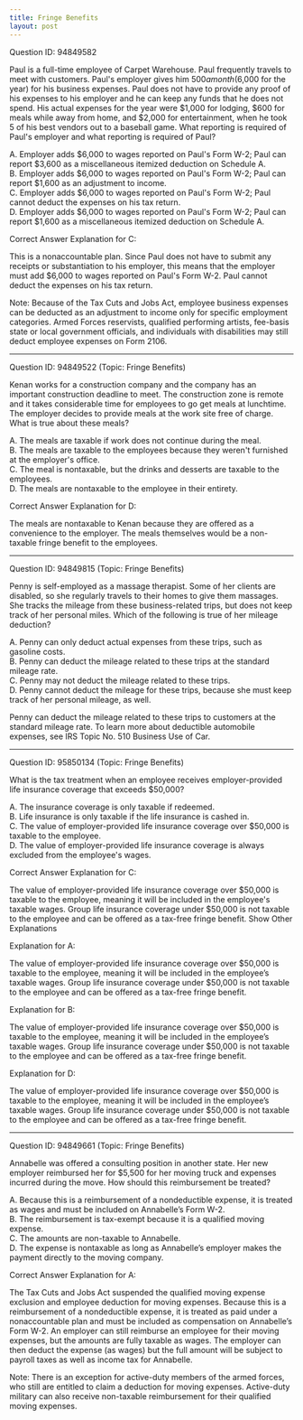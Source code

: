 ```yaml
---
title: Fringe Benefits
layout: post
---
```


Question ID: 94849582 

Paul is a full-time employee of Carpet Warehouse. Paul frequently travels to meet with customers. Paul's employer gives him $500 a month ($6,000 for the year) for his business expenses. Paul does not have to provide any proof of his expenses to his employer and he can keep any funds that he does not spend. His actual expenses for the year were $1,000 for lodging, $600 for meals while away from home, and $2,000 for entertainment, when he took 5 of his best vendors out to a baseball game. What reporting is required of Paul's employer and what reporting is required of Paul?

A. Employer adds $6,000 to wages reported on Paul's Form W-2; Paul can report $3,600 as a miscellaneous itemized deduction on Schedule A.  
B. Employer adds $6,000 to wages reported on Paul's Form W-2; Paul can report $1,600 as an adjustment to income.   
C. Employer adds $6,000 to wages reported on Paul's Form W-2; Paul cannot deduct the expenses on his tax return.  
D. Employer adds $6,000 to wages reported on Paul's Form W-2; Paul can report $1,600 as a miscellaneous itemized deduction on Schedule A.  

Correct Answer Explanation for C:

This is a nonaccountable plan. Since Paul does not have to submit any receipts or substantiation to his employer, this means that the employer must add $6,000 to wages reported on Paul's Form W-2. Paul cannot deduct the expenses on his tax return. 

Note: Because of the Tax Cuts and Jobs Act, employee business expenses can be deducted as an adjustment to income only for specific employment categories. Armed Forces reservists, qualified performing artists, fee-basis state or local government officials, and individuals with disabilities may still deduct employee expenses on Form 2106. 

---

Question ID: 94849522 (Topic: Fringe Benefits)

Kenan works for a construction company and the company has an important construction deadline to meet. The construction zone is remote and it takes considerable time for employees to go get meals at lunchtime. The employer decides to provide meals at the work site free of charge. What is true about these meals?

A. The meals are taxable if work does not continue during the meal.  
B. The meals are taxable to the employees because they weren't furnished at the employer's office.  
C. The meal is nontaxable, but the drinks and desserts are taxable to the employees.  
D. The meals are nontaxable to the employee in their entirety.  

Correct Answer Explanation for D:

The meals are nontaxable to Kenan because they are offered as a convenience to the employer. The meals themselves would be a non-taxable fringe benefit to the employees.

---

Question ID: 94849815 (Topic: Fringe Benefits)

Penny is self-employed as a massage therapist. Some of her clients are disabled, so she regularly travels to their homes to give them massages. She tracks the mileage from these business-related trips, but does not keep track of her personal miles. Which of the following is true of her mileage deduction?

A. Penny can only deduct actual expenses from these trips, such as gasoline costs.  
B. Penny can deduct the mileage related to these trips at the standard mileage rate.  
C. Penny may not deduct the mileage related to these trips.  
D. Penny cannot deduct the mileage for these trips, because she must keep track of her personal mileage, as well.   

Penny can deduct the mileage related to these trips to customers at the standard mileage rate. To learn more about deductible automobile expenses, see IRS Topic No. 510 Business Use of Car.

---

Question ID: 95850134 (Topic: Fringe Benefits)

What is the tax treatment when an employee receives employer-provided life insurance coverage that exceeds $50,000?

A. The insurance coverage is only taxable if redeemed.  
B. Life insurance is only taxable if the life insurance is cashed in.  
C. The value of employer-provided life insurance coverage over $50,000 is taxable to the employee.  
D. The value of employer-provided life insurance coverage is always excluded from the employee's wages.  

Correct Answer Explanation for C:

The value of employer-provided life insurance coverage over $50,000 is taxable to the employee, meaning it will be included in the employee's taxable wages. Group life insurance coverage under $50,000 is not taxable to the employee and can be offered as a tax-free fringe benefit. 
Show Other Explanations

Explanation for A:

The value of employer-provided life insurance coverage over $50,000 is taxable to the employee, meaning it will be included in the employee’s taxable wages. Group life insurance coverage under $50,000 is not taxable to the employee and can be offered as a tax-free fringe benefit. 

Explanation for B:

The value of employer-provided life insurance coverage over $50,000 is taxable to the employee, meaning it will be included in the employee’s taxable wages. Group life insurance coverage under $50,000 is not taxable to the employee and can be offered as a tax-free fringe benefit. 

Explanation for D:

The value of employer-provided life insurance coverage over $50,000 is taxable to the employee, meaning it will be included in the employee’s taxable wages. Group life insurance coverage under $50,000 is not taxable to the employee and can be offered as a tax-free fringe benefit. 

---

Question ID: 94849661 (Topic: Fringe Benefits)

Annabelle was offered a consulting position in another state. Her new employer reimbursed her for $5,500 for her moving truck and expenses incurred during the move. How should this reimbursement be treated?

A. Because this is a reimbursement of a nondeductible expense, it is treated as wages and must be included on Annabelle’s Form W-2.  
B. The reimbursement is tax-exempt because it is a qualified moving expense.  
C. The amounts are non-taxable to Annabelle.  
D. The expense is nontaxable as long as Annabelle’s employer makes the payment directly to the moving company.  

Correct Answer Explanation for A:

The Tax Cuts and Jobs Act suspended the qualified moving expense exclusion and employee deduction for moving expenses. Because this is a reimbursement of a nondeductible expense, it is treated as paid under a nonaccountable plan and must be included as compensation on Annabelle’s Form W-2. An employer can still reimburse an employee for their moving expenses, but the amounts are fully taxable as wages. The employer can then deduct the expense (as wages) but the full amount will be subject to payroll taxes as well as income tax for Annabelle.

Note: There is an exception for active-duty members of the armed forces, who still are entitled to claim a deduction for moving expenses. Active-duty military can also receive non-taxable reimbursement for their qualified moving expenses.

